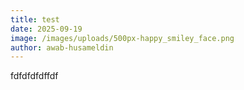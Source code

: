 ```yaml
---
title: test
date: 2025-09-19
image: /images/uploads/500px-happy_smiley_face.png
author: awab-husameldin
---
```

fdfdfdfdffdf
